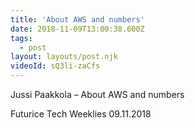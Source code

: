 ```yaml
---
title: 'About AWS and numbers'
date: 2018-11-09T13:00:38.600Z
tags:
  - post
layout: layouts/post.njk
videoId: sQ3li-zaCfs
---
```


Jussi Paakkola – About AWS and numbers

Futurice Tech Weeklies 09.11.2018

